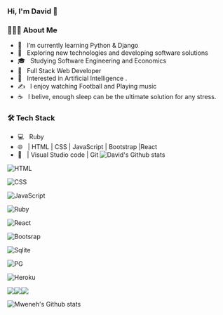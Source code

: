 ### Hi, I'm David 👋


<h3> 👨🏻‍💻 About Me </h3>

- 🔭 &nbsp; I’m currently learning Python & Django
- 🤔 &nbsp; Exploring new technologies and developing software solutions
- 🎓 &nbsp; Studying Software Engineering and Economics
- 💼 &nbsp; Full Stack Web Developer
- 🌱 &nbsp; Interested in Artificial Intelligence .
- ✍️ &nbsp; I enjoy watching Football and Playing music
- ☕ &nbsp; I belive, enough sleep can be the ultimate solution for any stress. 

<h3>🛠 Tech Stack</h3>

- 💻 &nbsp; Ruby 
- 🌐 &nbsp;  | HTML | CSS | JavaScript | Bootstrap |React
- 🔧 &nbsp; | Visual Studio code | Git
![David's Github stats](https://github-readme-stats.vercel.app/api?username=david&show_icons=true&theme=radical)

 ![HTML](https://img.shields.io/badge/HTML5-E34F26?style=for-the-badge&logo=html5&logoColor=white)

![CSS](https://img.shields.io/badge/CSS3-1572B6?style=for-the-badge&logo=css3&logoColor=white)

![JavaScript](https://img.shields.io/badge/JavaScript-F7DF1E?style=for-the-badge&logo=javascript&logoColor=black)

![Ruby](https://img.shields.io/badge/Ruby-CC342D?style=for-the-badge&logo=ruby&logoColor=white)

![React](https://img.shields.io/badge/React-20232A?style=for-the-badge&logo=react&logoColor=61DAFB)

![Bootsrap](https://img.shields.io/badge/Bootstrap-563D7C?style=for-the-badge&logo=bootstrap&logoColor=white)

![Sqlite](https://img.shields.io/badge/SQLite-07405E?style=for-the-badge&logo=sqlite&logoColor=white)

![PG](https://img.shields.io/badge/PostgreSQL-316192?style=for-the-badge&logo=postgresql&logoColor=white)

![Heroku](https://img.shields.io/badge/Heroku-430098?style=for-the-badge&logo=heroku&logoColor=white)

<style>
    .badge-container {
        display: flex;
    }
</style>

<div class="badge-container">
    <img src="https://img.shields.io/badge/HTML5-E34F26?style=for-the-badge&logo=html5&logoColor=white">
    <img src="https://img.shields.io/badge/CSS3-1572B6?style=for-the-badge&logo=css3&logoColor=white">
    <img src="https://img.shields.io/badge/JavaScript-F7DF1E?style=for-the-badge&logo=javascript&logoColor=black">
    <!-- Add the rest of your badges here -->
</div>


<!--
**mweneh/mweneh** is a ✨ _special_ ✨ repository because its `README.md` (this file) appears on your GitHub profile.

Here are some ideas to get you started:

- 🔭 I’m currently working on ...
- 🌱 I’m currently learning ...
- 👯 I’m looking to collaborate on ...
- 🤔 I’m looking for help with ...
- 💬 Ask me about ...
- 📫 How to reach me: ...
- 😄 Pronouns: ...
- ⚡ Fun fact: ...
-->
![Mweneh's Github stats](https://github-readme-stats.vercel.app/api?username=david&show_icons=true&theme=radical)
